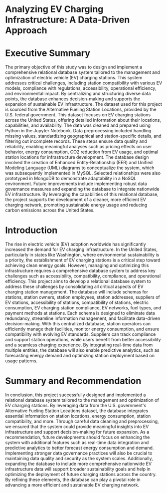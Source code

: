 # Analyzing EV Charging Infrastructure: A Data-Driven Approach
# Executive Summary
The primary objective of this study was to design and implement a comprehensive relational database system tailored to the management and optimization of electric vehicle (EV) charging stations. This system addresses critical challenges, including station compatibility with various EV models, compliance with regulations, accessibility, operational efficiency, and environmental impact. By centralizing and structuring diverse data points, the database enhances decision-making and supports the expansion of sustainable EV infrastructure.
The dataset used for this project is sourced from the Alternative Fueling Station Locations, provided by the U.S. federal government. This dataset focuses on EV charging stations across the United States, offering detailed information about their locations, capabilities, and availability. The data was cleaned and prepared using Python in the Jupyter Notebook. Data preprocessing included handling missing values, standardizing geographical and station-specific details, and filtering out incomplete records. These steps ensure data quality and reliability, enabling meaningful analyses such as pricing effects on user behavior, energy consumption, CO2 reduction from EV usage, and optimal station locations for infrastructure development.
The database design involved the creation of Enhanced Entity-Relationship (EER) and Unified Modeling Language (UML) diagrams to conceptualize the system, which was subsequently implemented in MySQL. Selected relationships were also prototyped in MongoDB to demonstrate adaptability in a NoSQL environment.
Future improvements include implementing robust data governance measures and expanding the database to integrate nationwide EV infrastructure. By leveraging the capabilities of this relational database, the project supports the development of a cleaner, more efficient EV charging network, promoting sustainable energy usage and reducing carbon emissions across the United States.
# Introduction
The rise in electric vehicle (EV) adoption worldwide has significantly increased the demand for EV charging infrastructure. In the United States, particularly in states like Washington, where environmental sustainability is a priority, the establishment of EV charging stations is a critical step toward achieving clean energy goals. However, managing and optimizing this infrastructure requires a comprehensive database system to address key challenges such as accessibility, compatibility, compliance, and operational efficiency.
This project aims to develop a relational database system to address these challenges by consolidating all critical aspects of EV charging station management. The database will include schemas for stations, station owners, station employees, station addresses, suppliers of EV stations, accessibility of stations, compatibility of stations, electric consumption, EV charging station compliance, EV networks, fuel types, and payment methods at stations. Each schema is designed to eliminate data redundancy, streamline information management, and facilitate data-driven decision-making.
With this centralized database, station operators can efficiently manage their facilities, monitor energy consumption, and ensure compatibility with evolving EV standards. Suppliers can track compliance and support station operations, while users benefit from better accessibility and a seamless charging experience. By integrating real-time data from multiple entities, the database will also enable predictive analytics, such as forecasting energy demand and optimizing station deployment based on usage patterns. 
# Summary and Recommendation
In conclusion, this project successfully designed and implemented a relational database system tailored to the management and optimization of EV charging stations. By leveraging data from the U.S. government's Alternative Fueling Station Locations dataset, the database integrates essential information on station locations, energy consumption, station compatibility, and more. Through careful data cleaning and preprocessing, we ensured that the system could provide meaningful insights into EV infrastructure and support decision-making for future expansion.
As a recommendation, future developments should focus on enhancing the system with additional features such as real-time data integration and predictive analytics to better forecast energy consumption and demand. Implementing stronger data governance practices will also be crucial to maintaining data quality and security as the system scales. Additionally, expanding the database to include more comprehensive nationwide EV infrastructure data will support broader sustainability goals and help in optimizing the deployment of future charging stations across the country. By refining these elements, the database can play a pivotal role in advancing a more efficient and sustainable EV charging network.

